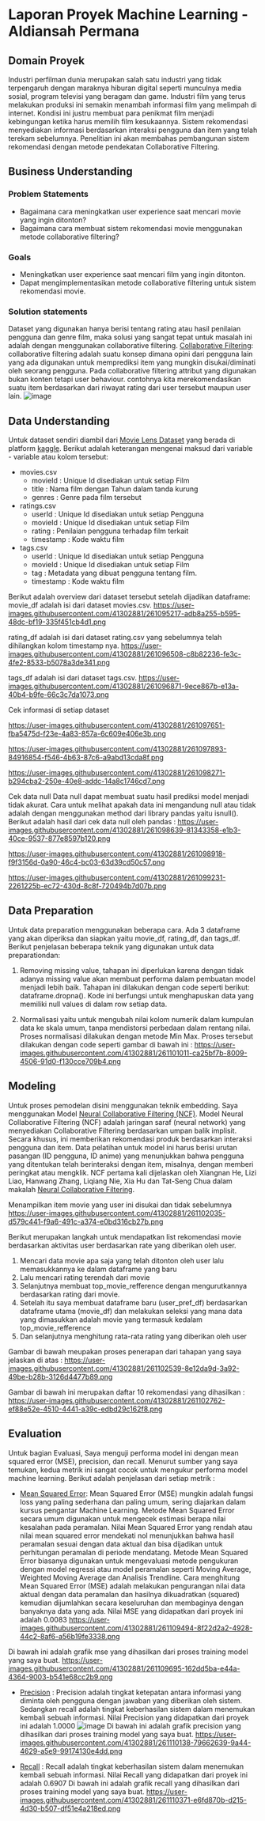 # Laporan Proyek Machine Learning - Aldiansah Permana

## Domain Proyek
Industri perfilman dunia merupakan salah satu industri yang tidak terpengaruh dengan maraknya hiburan digital seperti munculnya media sosial, program televisi yang beragam dan game. Industri film yang terus melakukan produksi ini semakin menambah informasi film yang melimpah di internet. Kondisi ini justru membuat para penikmat film menjadi kebingungan ketika harus  memilih film kesukaannya. Sistem rekomendasi menyediakan  informasi berdasarkan interaksi pengguna dan item yang telah terekam sebelumnya. Penelitian ini akan membahas pembangunan sistem rekomendasi dengan metode pendekatan Collaborative Filtering.


## Business Understanding
### Problem Statements
* Bagaimana cara meningkatkan user experience saat mencari movie yang ingin ditonton?
* Bagaimana cara membuat sistem rekomendasi movie menggunakan metode collaborative filtering?

### Goals
* Meningkatkan user experience saat mencari film yang ingin ditonton.
* Dapat mengimplementasikan metode collaborative filtering untuk sistem rekomendasi movie.

### Solution statements
Dataset yang digunakan hanya berisi tentang rating atau hasil penilaian pengguna dan genre film, maka solusi yang sangat tepat untuk masalah ini adalah dengan menggunakan collaborative filtering.
[Collaborative Filtering](https://medium.com/@ranggaantok/bagaimana-sistem-rekomendasi-berkerja-e749dac64816): collaborative filtering adalah suatu konsep dimana opini dari pengguna lain yang ada digunakan untuk memprediksi item yang mungkin disukai/diminati oleh seorang pengguna.
Pada collaborative filtering attribut yang digunakan bukan konten tetapi user behaviour. contohnya kita merekomendasikan suatu item berdasarkan dari riwayat rating dari user tersebut maupun user lain.
![image](https://miro.medium.com/max/335/1*O6ON-kQ34pMCYOHSr7ZebQ.png)



## Data Understanding
Untuk dataset sendiri diambil dari [Movie Lens Dataset](https://www.kaggle.com/aigamer/movie-lens-dataset) yang berada di platform [kaggle](https://www.kaggle.com/). Berikut adalah keterangan mengenai maksud dari variable - variable atau kolom tersebut:

* movies.csv
    * movieId : Unique Id disediakan untuk setiap Film
    * title : Nama film dengan Tahun dalam tanda kurung
    * genres : Genre pada film tersebut
* ratings.csv
    * userId : Unique Id disediakan untuk setiap Pengguna
    * movieId : Unique Id disediakan untuk setiap Film
    * rating : Penilaian pengguna terhadap film terkait
    * timestamp : Kode waktu film
* tags.csv
    * userId : Unique Id disediakan untuk setiap Pengguna
    * movieId : Unique Id disediakan untuk setiap Film
    * tag : Metadata yang dibuat pengguna tentang film. 
    * timestamp : Kode waktu film

Berikut adalah overview dari dataset tersebut setelah dijadikan dataframe:
movie_df adalah isi dari dataset movies.csv.
https://user-images.githubusercontent.com/41302881/261095217-adb8a255-b595-48dc-bf19-335f451cb4d1.png

rating_df adalah isi dari dataset rating.csv yang sebelumnya telah dihilangkan kolom timestamp nya.
https://user-images.githubusercontent.com/41302881/261096508-c8b82236-fe3c-4fe2-8533-b5078a3de341.png

tags_df adalah isi dari dataset tags.csv.
https://user-images.githubusercontent.com/41302881/261096871-9ece867b-e13a-40b4-b9fe-66c3c7da1073.png

Cek informasi di setiap dataset

https://user-images.githubusercontent.com/41302881/261097651-fba5475d-f23e-4a83-857a-6c609e406e3b.png

https://user-images.githubusercontent.com/41302881/261097893-84916854-f546-4b63-87c6-a9abd13cda8f.png

https://user-images.githubusercontent.com/41302881/261098271-b294cba2-250e-40e8-addc-14a8c1746cd7.png



Cek data null Data null dapat membuat suatu hasil prediksi model menjadi tidak akurat. Cara untuk melihat apakah data ini mengandung null atau tidak adalah dengan menggunakan method dari library pandas yaitu isnull(). Berikut adalah hasil dari cek data null oleh pandas : 
https://user-images.githubusercontent.com/41302881/261098639-81343358-e1b3-40ce-9537-877e8597b120.png

https://user-images.githubusercontent.com/41302881/261098918-f9f3156d-0a90-46c4-bc03-63d39cd50c57.png

https://user-images.githubusercontent.com/41302881/261099231-2261225b-ec72-430d-8c8f-720494b7d07b.png

## Data Preparation
Untuk data preparation menggunakan beberapa cara. Ada 3 dataframe yang akan diperiksa dan siapkan yaitu movie_df, rating_df, dan tags_df. Berikut penjelasan beberapa teknik yang digunakan untuk data preparationdan:

1. Removing missing value, tahapan ini diperlukan karena dengan tidak adanya missing value akan membuat performa dalam pembuatan model menjadi lebih baik. Tahapan ini dilakukan dengan code seperti berikut: dataframe.dropna(). Kode ini berfungsi untuk menghapuskan data yang memiliki null values di dalam row setiap data.

2. Normalisasi yaitu untuk mengubah nilai kolom numerik dalam kumpulan data ke skala umum, tanpa mendistorsi perbedaan dalam rentang nilai. Proses normalisasi dilakukan dengan metode Min Max. Proses tersebut dilakukan dengan code seperti gambar di bawah ini : https://user-images.githubusercontent.com/41302881/261101011-ca25bf7b-8009-4506-91d0-f130cce709b4.png


## Modeling
Untuk proses pemodelan disini menggunakan teknik embedding. Saya menggunakan Model [Neural Collaborative Filtering (NCF)](https://towardsdatascience.com/paper-review-neural-collaborative-filtering-explanation-implementation-ea3e031b7f96). Model Neural Collaborative Filtering (NCF) adalah jaringan saraf (neural network) yang menyediakan Collaborative Filtering berdasarkan umpan balik implisit. Secara khusus, ini memberikan rekomendasi produk berdasarkan interaksi pengguna dan item. Data pelatihan untuk model ini harus berisi urutan pasangan (ID pengguna, ID anime) yang menunjukkan bahwa pengguna yang ditentukan telah berinteraksi dengan item, misalnya, dengan memberi peringkat atau mengklik. NCF pertama kali dijelaskan oleh Xiangnan He, Lizi Liao, Hanwang Zhang, Liqiang Nie, Xia Hu dan Tat-Seng Chua dalam makalah [Neural Collaborative Filtering](https://arxiv.org/abs/1708.05031).

Menampilkan item movie yang user ini disukai dan tidak sebelumnya
https://user-images.githubusercontent.com/41302881/261102035-d579c441-f9a6-491c-a374-e0bd316cb27b.png

Berikut merupakan langkah untuk mendapatkan list rekomendasi movie berdasarkan aktivitas user berdasarkan rate yang diberikan oleh user.

1. Mencari data movie apa saja yang telah ditonton oleh user lalu memasukkannya ke dalam dataframe yang baru
2. Lalu mencari rating terendah dari movie
3. Selanjutnya membuat top_movie_refference dengan mengurutkannya berdasarkan rating dari movie.
4. Setelah itu saya membuat dataframe baru (user_pref_df) berdasarkan dataframe utama (movie_df) dan melakukan seleksi yang mana data yang dimasukkan adalah movie yang termasuk kedalam top_movie_refference
5. Dan selanjutnya menghitung rata-rata rating yang diberikan oleh user

Gambar di bawah meupakan proses penerapan dari tahapan yang saya jelaskan di atas :
https://user-images.githubusercontent.com/41302881/261102539-8e12da9d-3a92-49be-b28b-3126d4477b89.png


Gambar di bawah ini merupakan daftar 10 rekomendasi yang dihasilkan :
https://user-images.githubusercontent.com/41302881/261102762-ef88e52e-4510-4441-a39c-edbd29c162f8.png

## Evaluation
Untuk bagian Evaluasi, Saya menguji performa model ini dengan mean squared error (MSE), precision, dan recall. Menurut sumber yang saya temukan, kedua metrik ini sangat cocok untuk mengukur performa model machine learning. Berikut adalah penjelasan dari setiap metrik :

* [Mean Squared Error](https://www.khoiri.com/2020/12/pengertian-dan-cara-menghitung-mean-squared-error-mse.html): Mean Squared Error (MSE) mungkin adalah fungsi loss yang paling sederhana dan paling umum, sering diajarkan dalam kursus pengantar Machine Learning. Metode Mean Squared Error secara umum digunakan untuk mengecek estimasi berapa nilai kesalahan pada peramalan. Nilai Mean Squared Error yang rendah atau nilai mean squared error mendekati nol menunjukkan bahwa hasil peramalan sesuai dengan data aktual dan bisa dijadikan untuk perhitungan peramalan di periode mendatang. Metode Mean Squared Error biasanya digunakan untuk mengevaluasi metode pengukuran dengan model regressi atau model peramalan seperti Moving Average, Weighted Moving Average dan Analisis Trendline. Cara menghitung Mean Squared Error (MSE) adalah melakukan pengurangan nilai data aktual dengan data peramalan dan hasilnya dikuadratkan (squared) kemudian dijumlahkan secara keseluruhan dan membaginya dengan banyaknya data yang ada. Nilai MSE yang didapatkan dari proyek ini adalah 0.0083
https://user-images.githubusercontent.com/41302881/261109494-8f22d2a2-4928-44c2-8af6-a56b19fe3338.png

Di bawah ini adalah grafik mse yang dihasilkan dari proses training model yang saya buat.
https://user-images.githubusercontent.com/41302881/261109695-162dd5ba-e44a-4364-9003-b541e68cc2b9.png

* [Precision](https://dataq.wordpress.com/2013/06/16/perbedaan-precision-recall-accuracy/) : Precision adalah tingkat ketepatan antara informasi yang diminta oleh pengguna dengan jawaban yang diberikan oleh sistem. Sedangkan recall adalah tingkat keberhasilan sistem dalam menemukan kembali sebuah informasi. Nilai Precision yang didapatkan dari proyek ini adalah 1.0000 ![image](https://www.mydatamodels.com/wp-content/uploads/2020/10/5.-Precision-formula.png)
Di bawah ini adalah grafik precision yang dihasilkan dari proses training model yang saya buat.
https://user-images.githubusercontent.com/41302881/261110138-79662639-9a44-4629-a5e9-99174130e4dd.png

* [Recall](https://dataq.wordpress.com/2013/06/16/perbedaan-precision-recall-accuracy/) : Recall adalah tingkat keberhasilan sistem dalam menemukan kembali sebuah informasi. Nilai Recall yang didapatkan dari proyek ini adalah 0.6907
Di bawah ini adalah grafik recall yang dihasilkan dari proses training model yang saya buat.
https://user-images.githubusercontent.com/41302881/261110371-e6fd870b-d215-4d30-b507-df51e4a218ed.png

